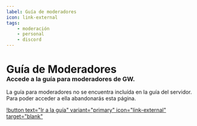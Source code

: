 ```yaml
---
label: Guía de moderadores
icon: link-external
tags:
    - moderación
    - personal
    - discord
---
```


# Guía de Moderadores

<h3 style="margin-top:-20px">Accede a la guía para moderadores de GW.</h3>

La guía para moderadores no se encuentra incluída en la guía del servidor. Para poder acceder a ella abandonarás esta página.

[!button text="Ir a la guía" variant="primary" icon="link-external" target="blank"](https://mod.gatitosworld.com/)